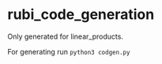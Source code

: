 # rubi_code_generation

Only generated for linear_products.

For generating run `python3 codgen.py`
